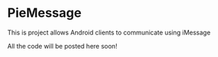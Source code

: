# PieMessage
This is project allows Android clients to communicate using iMessage


All the code will be posted here soon!
